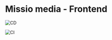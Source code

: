 # Missio media - Frontend

![CD](https://github.com/aaronmbdev/missioworship-forntend-v2/actions/workflows/on_pr_closed.yml/badge.svg)


![CI](https://github.com/aaronmbdev/missioworship-forntend-v2/actions/workflows/on_pr.yaml/badge.svg)
